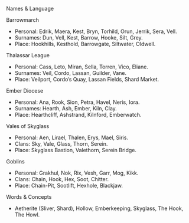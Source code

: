 Names & Language

Barrowmarch
- Personal: Edrik, Maera, Kest, Bryn, Torhild, Orun, Jerrik, Sera, Vell.
- Surnames: Dun, Vell, Kest, Barrow, Hooke, Silt, Grey.
- Place: Hookhills, Kesthold, Barrowgate, Siltwater, Oldwell.

Thalassar League
- Personal: Cass, Leto, Miran, Sella, Torren, Vico, Eliane.
- Surnames: Veil, Cordo, Lassan, Guilder, Vane.
- Place: Veilport, Cordo’s Quay, Lassan Fields, Shard Market.

Ember Diocese
- Personal: Ana, Rook, Sion, Petra, Havel, Neris, Iora.
- Surnames: Hearth, Ash, Ember, Kiln, Clay.
- Place: Hearthcliff, Ashstrand, Kilnford, Emberwatch.

Vales of Skyglass
- Personal: Aen, Lirael, Thalen, Erys, Mael, Siris.
- Clans: Sky, Vale, Glass, Thorn, Serein.
- Place: Skyglass Bastion, Valethorn, Serein Bridge.

Goblins
- Personal: Grakhul, Nok, Rix, Vesh, Garr, Mog, Kikk.
- Clans: Chain, Hook, Hex, Soot, Chitter.
- Place: Chain-Pit, Sootlift, Hexhole, Blackjaw.

Words & Concepts
- Aetherite (Sliver, Shard), Hollow, Emberkeeping, Skyglass, The Hook, The Howl.
